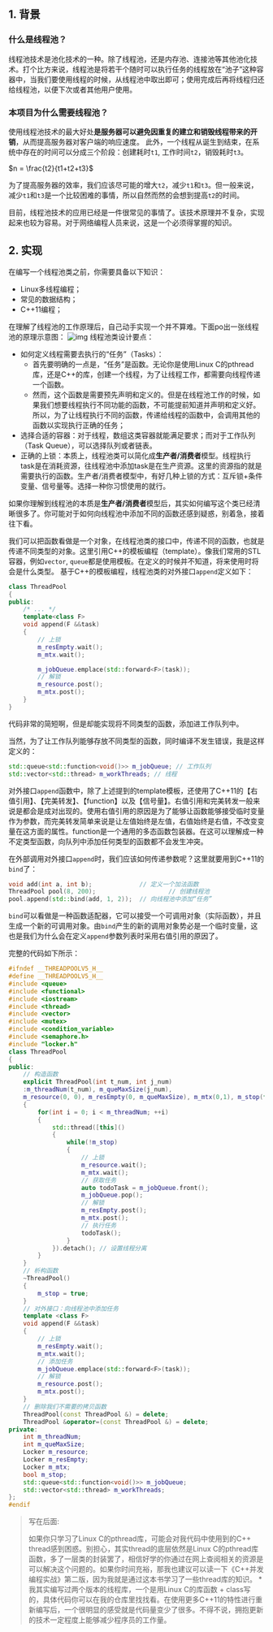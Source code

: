 
## 1. 背景

### 什么是线程池？

线程池技术是池化技术的一种。除了线程池，还是内存池、连接池等其他池化技术。打个比方来说，线程池是将若干个随时可以执行任务的线程放在“池子”这种容器中，当我们要使用线程的时候，从线程池中取出即可；使用完成后再将线程归还给线程池，以便下次或者其他用户使用。

### 本项目为什么需要线程池？

使用线程池技术的最大好处**是服务器可以避免因重复的建立和销毁线程带来的开销**，从而提高服务器对客户端的响应速度。
此外，一个线程从诞生到结束，在系统中存在的时间可以分成三个阶段：创建耗时`t1`, 工作时间`t2`，销毁耗时`t3`。

$n = \frac{t2}{t1+t2+t3}$

为了提高服务器的效率，我们应该尽可能的增大`t2`，减少`t1`和`t3`。但一般来说，减少`t1`和`t3`是一个比较困难的事情，所以自然而然的会想到提高`t2`的时间。

目前，线程池技术的应用已经是一件很常见的事情了。该技术原理并不复杂，实现起来也较为容易。对于网络编程人员来说，这是一个必须得掌握的知识。

## 2. 实现

在编写一个线程池类之前，你需要具备以下知识：

- Linux多线程编程；
- 常见的数据结构；
- C++11编程；

在理解了线程池的工作原理后，自己动手实现一个并不算难。下面po出一张线程池的原理示意图：
![img](https://img-blog.csdnimg.cn/img_convert/94718fbbae87e2697c1420e8c1ca28b5.png)
线程池类设计要点：

- 如何定义线程需要去执行的“任务”（Tasks）：
  - 首先要明确的一点是，“任务”是函数。无论你是使用Linux C的pthread库，还是C++的<thread>库，创建一个线程，为了让线程工作，都需要向线程传递一个函数。
  - 然而，这个函数是需要预先声明和定义的。但是在线程池工作的时候，如果我们想要线程执行不同功能的函数，不可能提前知道并声明和定义好。所以，为了让线程执行不同的函数，传递给线程的函数中，会调用其他的函数以实现执行正确的任务；
- 选择合适的容器：对于线程，数组这类容器就能满足要求；而对于工作队列（Task Queue），可以选择队列或者链表。
- 正确的上锁：本质上，线程池类可以简化成**生产者/消费者**模型。线程执行task是在消耗资源，往线程池中添加task是在生产资源。这里的资源指的就是需要执行的函数。生产者/消费者模型中，有好几种上锁的方式：互斥锁+条件变量、信号量等。选择一种你习惯使用的就行。

如果你理解到线程池的本质是**生产者/消费者**模型后，其实如何编写这个类已经清晰很多了。你可能对于如何向线程池中添加不同的函数还感到疑惑，别着急，接着往下看。

我们可以把函数看做是一个对象，在线程池类的接口中，传递不同的函数，也就是传递不同类型的对象。这里引用C++的模板编程（template）。像我们常用的STL容器，例如`vector`, `queue`都是使用模板。在定义的时候并不知道，将来使用时将会是什么类型。
基于C++的模板编程，线程池类的对外接口`append`定义如下：

```cpp
class ThreadPool
{
public:
    /* ... */ 
    template<class F>
    void append(F &&task)
    {
        // 上锁
        m_resEmpty.wait();
        m_mtx.wait();

        m_jobQueue.emplace(std::forward<F>(task));
        // 解锁
        m_resource.post();
        m_mtx.post();
    }
}
```

代码非常的简短啊，但是却能实现将不同类型的函数，添加进工作队列中。

当然，为了让工作队列能够存放不同类型的函数，同时编译不发生错误，我是这样定义的：

```cpp
std::queue<std::function<void()>> m_jobQueue; // 工作队列
std::vector<std::thread> m_workThreads; // 线程
```

对外接口`append`函数中，除了上述提到的template模板，还使用了C++11的【右值引用】、【完美转发】、【function】以及【信号量】。右值引用和完美转发一般来说是都会是成对出现的。使用右值引用的原因是为了能够让函数能够接受临时变量作为参数，而完美转发简单来说是让左值始终是左值，右值始终是右值，不改变变量在这方面的属性。function是一个通用的多态函数包装器。在这可以理解成一种不定类型函数，向队列中添加任何类型的函数都不会发生冲突。

在外部调用对外接口`append`时，我们应该如何传递参数呢？这里就要用到C++11的`bind`了：

```cpp
void add(int a, int b); 			// 定义一个加法函数
ThreadPool pool(8, 200); 					// 创建线程池
pool.append(std::bind(add, 1, 2)); 	// 向线程池中添加“任务”
```

`bind`可以看做是一种函数适配器，它可以接受一个可调用对象（实际函数），并且生成一个新的可调用对象。由`bind`产生的新的调用对象势必是一个临时变量，这也是我们为什么会在定义`append`参数列表时采用右值引用的原因了。



完整的代码如下所示：
```cpp
#ifndef __THREADPOOLV5_H__
#define __THREADPOOLV5_H__
#include <queue>
#include <functional>
#include <iostream>
#include <thread>
#include <vector>
#include <mutex>
#include <condition_variable>
#include <semaphore.h>
#include "locker.h"
class ThreadPool
{
public:
    // 构造函数
    explicit ThreadPool(int t_num, int j_num)
    :m_threadNum(t_num), m_queMaxSize(j_num), 
    m_resource(0, 0), m_resEmpty(0, m_queMaxSize), m_mtx(0,1), m_stop(false) 
    {
        for(int i = 0; i < m_threadNum; ++i)
        {
            std::thread([this]()
            {
                while(!m_stop)
                {
                	// 上锁
                    m_resource.wait();
                    m_mtx.wait();
                    // 获取任务
                    auto todoTask = m_jobQueue.front();
                    m_jobQueue.pop();
                    // 解锁
                    m_resEmpty.post();
                    m_mtx.post();
                    // 执行任务
                    todoTask();
                }
            }).detach(); // 设置线程分离
        }
    }
    // 析构函数
    ~ThreadPool()
    {
        m_stop = true;
    }
    // 对外接口：向线程池中添加任务
    template <class F>
    void append(F &&task)
    {
    	// 上锁
        m_resEmpty.wait();
        m_mtx.wait();
        // 添加任务
        m_jobQueue.emplace(std::forward<F>(task));
        // 解锁
        m_resource.post();
        m_mtx.post();
    }
    // 删除我们不需要的拷贝函数
    ThreadPool(const ThreadPool &) = delete;
    ThreadPool &operator=(const ThreadPool &) = delete;
private:
    int m_threadNum;
    int m_queMaxSize;
    Locker m_resource;
    Locker m_resEmpty;
    Locker m_mtx;
    bool m_stop;
    std::queue<std::function<void()>> m_jobQueue;
    std::vector<std::thread> m_workThreads;
};
#endif
```


> 写在后面:
> 
> 如果你只学习了Linux C的pthread库，可能会对我代码中使用到的C++ thread感到困惑。别担心，其实thread的底层依然是Linux C的pthread库函数，多了一层类的封装罢了，相信好学的你通过在网上查阅相关的资源是可以解决这个问题的。如果你时间充裕，那我也建议可以读一下《C++并发编程实战》第二版，因为我就是通过这本书学习了一些thread库的知识。
> *
>  我其实编写过两个版本的线程库，一个是用Linux C的库函数 + class写的，具体代码你可以在我的仓库里找找看。在使用更多C++11的特性进行重新编写后，一个很明显的感受就是代码量变少了很多。不得不说，拥抱更新的技术一定程度上能够减少程序员的工作量。